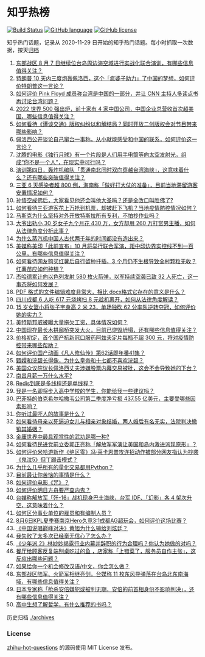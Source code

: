 # 知乎热榜
[![Build Status](https://github.com/ToWeLong/zhihu-hot-questions/workflows/CI/badge.svg)](https://github.com/ToWeLong/zhihu-hot-questions/actions)
[![GitHub language](https://img.shields.io/badge/language-golang-orange.svg)](https://golang.org/)
[![GitHub license](https://img.shields.io/github/license/ToWeLong/zhihu-hot-questions)](https://github.com/ToWeLong/zhihu-hot-questions/blob/main/LICENSE)

知乎热门话题，记录从 2020-11-29 日开始的知乎热门话题。每小时抓取一次数据，按天[归档](./archives)

<!-- BEGIN -->

1. [东部战区 8 月 7 日继续位台岛周边海空域进行实战化联合演训，有哪些信息值得关注？](https://www.zhihu.com/question/547364580)
1. [特朗普 10 天内三度炮轰佩洛西，这个「疯婆子助力」了中国的梦想，如何评价特朗普这一言论？](https://www.zhihu.com/question/547371337)
1. [如何评价 Pink Floyd 成员称台湾是中国的一部分，并让 CNN 主持人多读点书再讨论台湾问题？](https://www.zhihu.com/question/547383604)
1. [2022 世界 500 强出炉，前十家有 4 家中国公司，中国企业总营收首次超美国，哪些信息值得关注？](https://www.zhihu.com/question/547296299)
1. [如何看待《谭谈交通》版权纠纷以和解结局？同时开放二创版权会对节目带来哪些影响？](https://www.zhihu.com/question/547372274)
1. [佩洛西公开谈论自己窜台一事称，从小就能感受和中国的联系，如何评价这一言论？](https://www.zhihu.com/question/547352581)
1. [沈腾的电影《独行月球》有一个片段是人们用手电筒等向太空发射光，组成“你不是一个人”，在现实中可行吗？](https://www.zhihu.com/question/546814415)
1. [演训第四日，轰炸机编队「贯通南北同时双向穿越台湾海峡」，这意味着什么？还有哪些突破值得关注？](https://www.zhihu.com/question/547409394)
1. [三亚 6 天感染者超 800 例，海南称「做好打大仗的准备」，目前当地滞留游客安置情况如何？](https://www.zhihu.com/question/547360083)
1. [孙悟空成佛后，大家看见他还会叫他大圣吗？还是全改口叫胜佛了?](https://www.zhihu.com/question/545625137)
1. [如何看待三亚游客花上万抢到机票，却被赶下飞机？当地疫情防控情况如何？](https://www.zhihu.com/question/547306560)
1. [马斯克为什么坚持对外开放特斯拉所有专利，不怕抄作业吗？](https://www.zhihu.com/question/534227528)
1. [大爷出轨小 30 岁女子九个月花 430 万，女方却用 260 万打赏男主播，如何从法律角度分析此事？](https://www.zhihu.com/question/546907398)
1. [为什么蒸汽机中国人古代两千年的时间都没有造出来？](https://www.zhihu.com/question/511779987)
1. [美媒称美印「此前宣布」10 月将举行联合军演，距中印边界实控线不到一百公里，有哪些信息值得关注？](https://www.zhihu.com/question/547406674)
1. [如何看待网友购买红薯后自行留种扦插，3 个月仍不生根导致全村颗粒无收？红薯苗应如何种植？](https://www.zhihu.com/question/547098406)
1. [杰哈德累计向以色列发射 580 枚火箭弹，以军持续空袭已致 32 人死亡，这一事态将如何发展？](https://www.zhihu.com/question/547377850)
1. [PDF 格式的文件编辑难度非常大，相比 docx格式它存在的意义是什么？](https://www.zhihu.com/question/524222419)
1. [四川成都 6 人吃 617 元烧烤扫 8 元趁机离开，如何从法律角度解读？](https://www.zhihu.com/question/547281085)
1. [15 岁女篮小将张子宇身高 2 米 23，单场独砍 62 分率队逆转夺冠，如何评价她的实力？](https://www.zhihu.com/question/546991712)
1. [美特斯邦威被曝大量拖欠工资，具体情况如何？](https://www.zhihu.com/question/547127526)
1. [中国现存最长木拱廊桥突发大火，目前已烧毁坍塌，还有哪些信息值得关注？](https://www.zhihu.com/question/547315580)
1. [价格初定，首个国产抗新冠口服药阿兹夫定片每瓶不超 300 元，将对疫情防控带来哪些帮助？](https://www.zhihu.com/question/547353926)
1. [如何评价国产动画《凡人修仙传》第62话即年番41集？](https://www.zhihu.com/question/546538051)
1. [甄嬛和浣碧长得像，为什么皇帝和十七都不喜欢浣碧？](https://www.zhihu.com/question/537963207)
1. [美国众议院议长佩洛西丈夫涉嫌股票内幕交易被批，这会不会导致她的下台？](https://www.zhihu.com/question/544352988)
1. [南昌月薪一万什么水平?](https://www.zhihu.com/question/534381641)
1. [Redis到底是多线程还是单线程？](https://www.zhihu.com/question/55818031)
1. [我是一名即将步入高中学校的学生，你能给我一些建议吗？](https://www.zhihu.com/question/547332200)
1. [巴菲特的伯克希尔哈撒韦公司第二季度净亏损 437.55 亿美元，主要受哪些因素影响？](https://www.zhihu.com/question/547301036)
1. [你听过最吓人的故事是什么？](https://www.zhihu.com/question/265232659)
1. [如何看待母亲以死逼迫女儿与相亲对象结婚，两人婚后有名无实，法院判决撤销其婚姻？](https://www.zhihu.com/question/547127119)
1. [金庸世界中最具观赏性的武功是哪一种?](https://www.zhihu.com/question/541515437)
1. [如何看待民进党前立委郭正亮称「解放军军演让美国和岛内激进派现原形」？](https://www.zhihu.com/question/547364464)
1. [如何评价米哈游新作《绝区零》冯·莱卡恩普攻连招动作被部分网友指认为抄袭《鬼泣5》但丁踢击模式？](https://www.zhihu.com/question/547282663)
1. [为什么几乎所有的量化交易都用Python？](https://www.zhihu.com/question/420024656)
1. [目前最让你苦恼的事情是什么？](https://www.zhihu.com/question/363527356)
1. [如何评价电影《咒》？](https://www.zhihu.com/question/522624165)
1. [如何评价明日方舟要严查内鬼？](https://www.zhihu.com/question/547299716)
1. [台媒称解放军「歼-16」战机现身巴士海峡，台军 IDF、「幻影」各 4 架次升空，这意味着什么？](https://www.zhihu.com/question/546643538)
1. [如何区分事业单位的雇员和有编制人员？](https://www.zhihu.com/question/546033980)
1. [8月6日KPL夏季赛南京Hero久竞3:1成都AG超玩会，如何评价这场比赛？](https://www.zhihu.com/question/547310863)
1. [《中国说唱巅峰对决》黄旭为什么输给刘炫廷？](https://www.zhihu.com/question/547252666)
1. [我失败了太多次已经毫无信心了怎么办？](https://www.zhihu.com/question/28449884)
1. [《少年派 2》林妙妙揭露行业内幕并辞职的行为合理吗？你认为她做的对吗？](https://www.zhihu.com/question/547299410)
1. [餐厅给顾客反复端别桌吃过的鱼 ，店家称「上错菜了，服务员自作主张」，这反应出哪些问题？](https://www.zhihu.com/question/547381426)
1. [如果给你一个机会修改汉语/中文，你会怎么做？](https://www.zhihu.com/question/543771935)
1. [东部战区陆军、火箭军相继亮剑，台媒称 11 枚东风导弹落在台岛北东南海域，有哪些信息值得关注？](https://www.zhihu.com/question/546982450)
1. [日本专家称「枪杀安倍嫌犯或被判无期，安倍的前首相身份不影响判决」，还有哪些信息值得关注？](https://www.zhihu.com/question/546966478)
1. [高中生想了解哲学，有什么推荐的书吗？](https://www.zhihu.com/question/541725170)

<!-- END -->

历史归档 [./archives](./archives)


### License
[zhihu-hot-questions](https://github.com/towelong/zhihu-hot-questions) 的源码使用 MIT License 发布。
